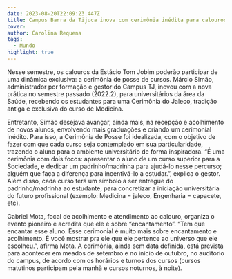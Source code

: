```yaml
---
date: 2023-08-20T22:09:23.447Z
title: Campus Barra da Tijuca inova com cerimônia inédita para calouros
cover: 
author: Carolina Requena
tags:
  - Mundo
highlight: true
---
```

Nesse semestre, os calouros da Estácio Tom Jobim poderão participar de uma dinâmica exclusiva: a cerimônia de posse de cursos. Márcio Simão, administrador por formação e gestor do Campus TJ, inovou com a nova prática no semestre passado (2022.2), para universitários da área da Saúde, recebendo os estudantes para uma Cerimônia do Jaleco, tradição antiga e exclusiva do curso de Medicina.

Entretanto, Simão desejava avançar, ainda mais, na recepção e acolhimento de novos alunos, envolvendo mais graduações e criando um cerimonial inédito. Para isso, a Cerimônia de Posse foi idealizada, com o objetivo de fazer com que cada curso seja contemplado em sua particularidade, trazendo o aluno para o ambiente universitário de forma inspiradora. “É uma cerimônia com dois focos: apresentar o aluno de um curso superior para a Sociedade, e dedicar um padrinho/madrinha para ajudá-lo nesse percurso; alguém que faça a diferença para incentivá-lo a estudar.”, explica o gestor. Além disso, cada curso terá um símbolo a ser entregue do padrinho/madrinha ao estudante, para concretizar a iniciação universitária do futuro profissional (exemplo: Medicina = jaleco, Engenharia = capacete, etc).

Gabriel Mota, focal de acolhimento e atendimento ao calouro, organiza o evento pioneiro e acredita que ele é sobre “encantamento”. “Tem que encantar esse aluno. Esse cerimonial é muito mais sobre encantamento e acolhimento. É você mostrar pra ele que ele pertence ao universo que ele escolheu.”, afirma Mota. A cerimônia, ainda sem data definida, está prevista para acontecer em meados de setembro e no início de outubro, no auditório do campus, de acordo com os horários e turnos dos cursos (cursos matutinos participam pela manhã e cursos noturnos, à noite).